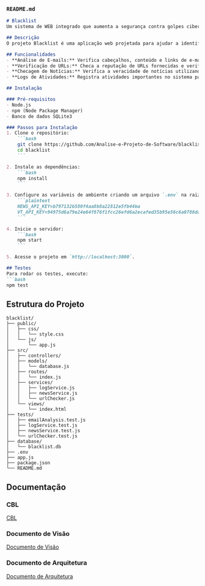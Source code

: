 ### `README.md`

```markdown
# Blacklist
Um sistema de WEB integrado que aumenta a segurança contra golpes cibernéticos.

## Descrição
O projeto Blacklist é uma aplicação web projetada para ajudar a identificar e mitigar ameaças cibernéticas. Ele oferece funcionalidades como análise de e-mails suspeitos, verificação de URLs e checagem de notícias para proteger os usuários contra golpes e fraudes online.

## Funcionalidades
- **Análise de E-mails:** Verifica cabeçalhos, conteúdo e links de e-mails para identificar possíveis ameaças.
- **Verificação de URLs:** Checa a reputação de URLs fornecidas e verifica se usam HTTPS.
- **Checagem de Notícias:** Verifica a veracidade de notícias utilizando uma API externa.
- **Logs de Atividades:** Registra atividades importantes no sistema para auditoria e monitoramento.

## Instalação

### Pré-requisitos
- Node.js
- npm (Node Package Manager)
- Banco de dados SQLite3

### Passos para Instalação
1. Clone o repositório:
    ```bash
    git clone https://github.com/Analise-e-Projeto-de-Software/blacklist.git
    cd blacklist
    ```

2. Instale as dependências:
    ```bash
    npm install
    ```

3. Configure as variáveis de ambiente criando um arquivo `.env` na raiz do projeto e adicionando as chaves de API:
    ```plaintext
    NEWS_API_KEY=b797132b580f4aa8b8a22812e5fb44ba
    VT_API_KEY=94975d6a79e24e64f876f1fcc26efd6a2ecafed35b95e56c6a0786da480584f0
    ```

4. Inicie o servidor:
    ```bash
    npm start
    ```

5. Acesse o projeto em `http://localhost:3000`.

## Testes
Para rodar os testes, execute:
```bash
npm test
```

## Estrutura do Projeto
```
blacklist/
├── public/
│   ├── css/
│   │   └── style.css
│   └── js/
│       └── app.js
├── src/
│   ├── controllers/
│   ├── models/
│   │   └── database.js
│   ├── routes/
│   │   └── index.js
│   ├── services/
│   │   ├── logService.js
│   │   ├── newsService.js
│   │   └── urlChecker.js
│   └── views/
│       └── index.html
├── tests/
│   ├── emailAnalysis.test.js
│   ├── logService.test.js
│   ├── newsService.test.js
│   └── urlChecker.test.js
├── database/
│   └── blacklist.db
├── .env
├── app.js
├── package.json
└── README.md
```

## Documentação

### CBL
[CBL](https://docs.google.com/document/d/1ADRM9L5i62r6i0a83bWsVPRMMpTq5cnErkT2fL-_mEA/edit?usp=sharing)

### Documento de Visão
[Documento de Visão](https://ubecedu-my.sharepoint.com/:w:/g/personal/luiz_ggoncalves_a_ucb_br/EVLNDNuUVOpFqzB9KQx40fwBXQcxAnvsjP2vAPPKLB4zuw?e=7Kqj1N)

### Documento de Arquitetura
[Documento de Arquitetura](https://1drv.ms/w/s!AmB92fwwcAYIrwUhg6kcz8mC1lbN)
